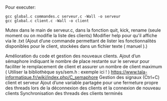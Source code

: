 Pour executer:

    gcc global.c commandes.c serveur.c -Wall -o serveur
    gcc global.c client.c -Wall -o client

Mutex dans le main de serveur.c, dans la fonction quit, kick, rename (seule moment ou on modifie la liste des clients)
Modifier help pour qu'il affiche via le .txt
(Ajout d’une commande permettant de lister les fonctionnalités disponibles pour le client, stockées dans un fichier texte ( manuel ).)


Amélioration du code et gestion des nouveaux clients.
Ajout d’un sémaphore indiquant le nombre de place restante sur le serveur pour faciliter le remplacement de client et assurer un nombre de client maximum (  Utiliser la bibliothèque sys/sem.h : exemple ici ! )
https://www.tala-informatique.fr/wiki/index.php/C_semaphore
Gestion des signaux (Ctrl+C) client et serveur
Ajout d’une variable partagée pour une fermeture propre des threads lors de la déconnexion des clients et la connexion de nouveau clients
Synchronisation des threads des clients terminés

